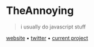 # TheAnnoying
> i usually do javascript stuff

[website](https://theannoying.dev)  •  [twitter](https://twitter.com/TheAnnoying7)  •  [current project](https://github.com/TheAnnoying/packperregion/)
